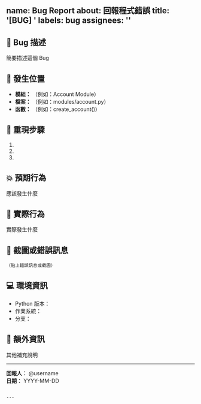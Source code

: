 name: Bug Report
about: 回報程式錯誤
title: '[BUG] '
labels: bug
assignees: ''
---

## 🐛 Bug 描述

簡要描述這個 Bug


## 📍 發生位置

- **模組：** （例如：Account Module）
- **檔案：** （例如：modules/account.py）
- **函數：** （例如：create_account()）

## 🔄 重現步驟

1. 
2. 
3. 

## 💥 預期行為

應該發生什麼


## 🚫 實際行為

實際發生什麼


## 📸 截圖或錯誤訊息
````
（貼上錯誤訊息或截圖）
````

## 💻 環境資訊

- Python 版本：
- 作業系統：
- 分支：

## 📝 額外資訊

其他補充說明


---

**回報人：** @username  
**日期：** YYYY-MM-DD
````

---